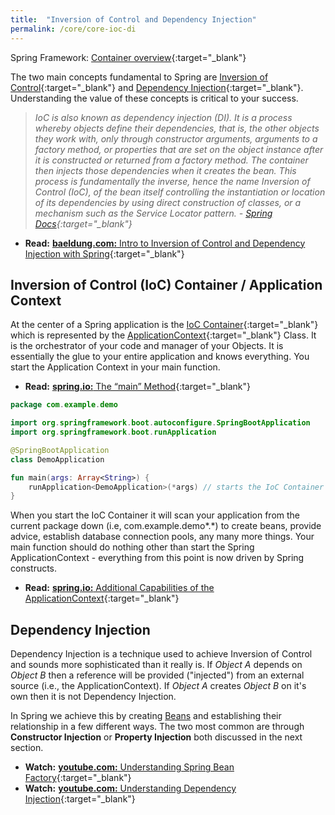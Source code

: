 ```yaml
---
title:  "Inversion of Control and Dependency Injection"
permalink: /core/core-ioc-di
---
```


<i class="fas fa-book-reader"></i> Spring Framework: [Container overview](https://docs.spring.io/spring/docs/current/spring-framework-reference/core.html#beans-basics){:target="_blank"}

The two main concepts fundamental to Spring are [Inversion of Control](https://en.wikipedia.org/wiki/Inversion_of_control){:target="_blank"} and [Dependency Injection](https://en.wikipedia.org/wiki/Dependency_injection){:target="_blank"}. Understanding the value of these concepts is critical to your success. 

> *IoC is also known as dependency injection (DI). It is a process whereby objects define their dependencies, that is, the other objects they work with, only through constructor arguments, arguments to a factory method, or properties that are set on the object instance after it is constructed or returned from a factory method. The container then injects those dependencies when it creates the bean. This process is fundamentally the inverse, hence the name Inversion of Control (IoC), of the bean itself controlling the instantiation or location of its dependencies by using direct construction of classes, or a mechanism such as the Service Locator pattern. - [Spring Docs](https://docs.spring.io/spring-framework/docs/current/spring-framework-reference/core.html#beans-introduction){:target="_blank"}*

* **Read:** [**baeldung.com:** Intro to Inversion of Control and Dependency Injection with Spring](http://www.baeldung.com/inversion-control-and-dependency-injection-in-spring){:target="_blank"}

## Inversion of Control (IoC) Container / Application Context
At the center of a Spring application is the [IoC Container](https://docs.spring.io/spring/docs/current/spring-framework-reference/core.html#beans){:target="_blank"} which is represented by the [ApplicationContext](https://docs.spring.io/spring-framework/docs/current/javadoc-api/org/springframework/context/ApplicationContext.html){:target="_blank"} Class. It is the orchestrator of your code and manager of your Objects. It is essentially the glue to your entire application and knows everything. You start the Application Context in your main function.

* **Read:** [**spring.io:** The “main” Method](https://docs.spring.io/spring-boot/docs/current/reference/htmlsingle/#getting-started-first-application-main-method){:target="_blank"}

```kotlin
package com.example.demo

import org.springframework.boot.autoconfigure.SpringBootApplication
import org.springframework.boot.runApplication

@SpringBootApplication
class DemoApplication

fun main(args: Array<String>) {
    runApplication<DemoApplication>(*args) // starts the IoC Container (i.e., ApplicationContext)
}
```

When you start the IoC Container it will scan your application from the current package down (i.e, com.example.demo\*.\*) to create beans, provide advice, establish database connection pools, any many more things. Your main function should do nothing other than start the Spring ApplicationContext - everything from this point is now driven by Spring constructs. 

* **Read:** [**spring.io:** Additional Capabilities of the ApplicationContext](https://docs.spring.io/spring-framework/docs/current/spring-framework-reference/core.html#context-introduction){:target="_blank"}

## Dependency Injection
Dependency Injection is a technique used to achieve Inversion of Control and sounds more sophisticated than it really is. If *Object A* depends on *Object B* then a reference will be provided ("injected") from an external source (i.e., the ApplicationContext). If *Object A* creates *Object B* on it's own then it is not Dependency Injection. 

In Spring we achieve this by creating [Beans](./core-beans) and establishing their relationship in a few different ways. The two most common are through **Constructor Injection** or **Property Injection** both discussed in the next section.

* **Watch:** [**youtube.com:** Understanding Spring Bean Factory](https://www.youtube.com/watch?v=xlWwMSu5I70){:target="_blank"}
* **Watch:** [**youtube.com:** Understanding Dependency Injection](https://www.youtube.com/watch?v=GB8k2-Egfv0&t=493s){:target="_blank"}
